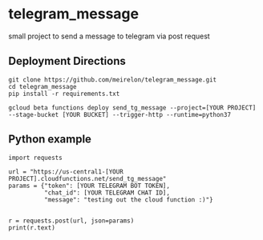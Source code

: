 # telegram_message
 small project to send a message to telegram via post request
 
## Deployment Directions
 ```
 git clone https://github.com/meirelon/telegram_message.git
 cd telegram_message
 pip install -r requirements.txt
 
 gcloud beta functions deploy send_tg_message --project=[YOUR PROJECT] --stage-bucket [YOUR BUCKET] --trigger-http --runtime=python37
 ```
 
## Python example

```
import requests

url = "https://us-central1-[YOUR PROJECT].cloudfunctions.net/send_tg_message"
params = {"token": [YOUR TELEGRAM BOT TOKEN], 
          "chat_id": [YOUR TELEGRAM CHAT ID], 
          "message": "testing out the cloud function :)"}


r = requests.post(url, json=params)
print(r.text)
```
